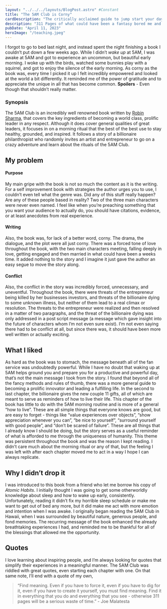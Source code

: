 ```yaml
---
layout: "../../../layouts/BlogPost.astro" #Constant
title: "The 5AM Club is Corny"
cardDescription: "The critically acclaimed guide to jump start your day was fictional?"
description: "311 Pages of what could have been a fantasy bored me and inspired me at the same time. Robin Sharmas, The 5AM Club, was a book I found corny and unrealistic but served as a great reminder for how to live a fulfilling life."
pubDate: "April 11, 2023"
heroImage: "/teaching.jpeg"
---
```

I forgot to go to bed last night, and instead spent the night finishing a book I couldn’t put down a few weeks ago. While I didn’t *wake up* at 5AM, I was awake at 5AM and got to experience an uncommon, but beautiful early morning. I woke up with the birds, watched some bunnies play with a squirrel, and got to enjoy the silence of the early morning. As corny as the book was, every time I picked it up I felt incredibly empowered and looked at the world a bit differently. It reminded me of the power of gratitude and to appreciate the unique in all that has become common. **Spoilers** - Even though that shouldn’t really matter.

### Synopsis

The 5AM Club is an incredibly well renowned book written by [Robin Sharma](https://www.robinsharma.com/), that covers the key ingredients of becoming a world class, prolific leader in any respect. Although it does cover general qualities of great leaders, it focuses in on a morning ritual that the best of the best use to stay healthy, grounded, and inspired. It follows a story of a billionaire philanthropist who randomly invites an artist and entrepreneur to go on a crazy adventure and learn about the rituals of the 5AM Club.

## My problem

#### Purpose

My main gripe with the book is not so much the content as it is the writing. For a self improvement book with strategies the author urges you to use, I couldn’t even tell what the genre was. Did any of this stuff really happen? Are any of these people based in reality? Two of the three main characters were never even named. I feel like when you’re preaching something that you want your audience to actually do, you should have citations, evidence, or at least anecdotes from real experience. 

#### Writing

Also, the book was, for lack of a better word, corny. The drama, the dialogue, and the plot were all just corny. There was a forced tone of love throughout the book, with the two main characters meeting, falling deeply in love, getting engaged and then married in what could have been a weeks time. It added nothing to the story and I imagine it just gave the author an easy segue to move the story along.

#### Conflict

 Also, the conflict in the story was incredibly forced, unnecessary, and uneventful. Throughout the book, there were threats of the entrepreneur being killed by her businesses investors, and threats of the billionaire dying to some unknown illness, but neither of them lead to a real climax or resolution. The threats to the entrepreneur were realized and then resolved in a matter of two paragraphs, and the threat of the billionaire dying was only addressed in a post script message (a message which gave insight into the future of characters whom I’m not even sure exist). I’m not even saying there had to be conflict at all, but since there was, it should have been more well written or actually exciting.

## What I liked

As hard as the book was to stomach, the message beneath all of the fan service was undoubtedly powerful. While I have no doubt that waking up at 5AM helps ground you and prepare you for a productive and powerful day, that’s not the main message I took from the story. I found that beyond all of the fancy methods and rules of thumb, there was a more general guide to becoming a prolific innovator and leading a fulfilling life. In the second to last chapter, the billionaire gives the new couple 11 gifts, all of which are meant to serve as reminders of how to live their life. This chapter of the book has little to do with the 5AM morning routine and is more of a general “how to live”. These are all simple things that everyone knows are good, but are easy to forget - things like “value experiences over objects”, “show appreciation whenever you can”, “be nice to yourself”, “surround yourself with good people”, and “don’t be scared of failure”. These are all things that I already know I should be doing, but the story serves as a useful reminder of what is afforded to me through the uniqueness of humanity. This theme was persistent throughout the book and was the reason I kept reading. I didn’t care much about the morning ritual or any of that, but the feeling I was left with after each chapter moved me to act in a way I hope I can always replicate.

## Why I didn’t drop it

I was introduced to this book from a friend who let me borrow his copy of *Atomic Habits*. I initially thought I was going to get some otherworldly knowledge about sleep and how to wake up early, consistently. Unfortunately, reading it didn’t fix my horrible sleep schedule or make me want to get out of bed any more, but it did make me act with more emotion and intention when I was awake. I originally began reading the 5AM Club in Hawaii, when I was surrounded by beautiful nature, generous people, and fond memories. The recurring message of the book enhanced the already breathtaking experiences I had, and reminded me to be thankful for all of the blessings that allowed me the opportunity.

## Quotes

I love learning about inspiring people, and I’m always looking for quotes that simplify their experiences in a meaningful manner. The 5AM Club was riddled with great quotes, even starting each chapter with one. On that same note, I’ll end with a quote of my own, 

> “Find meaning. Even if you have to force it, even if you have to dig for it, even if you have to create it yourself, you must find meaning. Find it in everything that you do and everything that you see - otherwise 311 pages will be a serious waste of time.” - Joe Malatesta
>